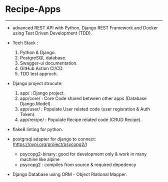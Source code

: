 # Recipe-Apps
-------------
* advanced REST API with Python, Django REST Framework and Docker using Test Driven Development (TDD).
* Tech Stack :
    1. Python & Django.
    2. PostgreSQL database.
    3. Swagger-ui documentation.
    4. GitHub Action CI/CD.
    5. TDD test approch.

* Django project strucute:
    1. app/ : Django project.
    2. app/core/ : Core Code shared between other apps (Database Django.Model).
    3. app/user/ : Populate User related code (user regisration & Auth Token).
    4. app/recipe/ : Populate Recipe related code (CRUD Recipe).

* flake8 linting for python.

* postgrsql adapter for django to connect: (https://pypi.org/project/psycopg2/)
    - psycopg2-binary: good for development only & work in many machine like alpine
    - psycopg2 : compiles from source & required depedency
* Django Database using ORM - Object Rlational Mapper.